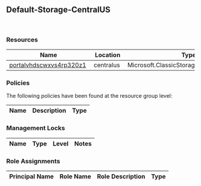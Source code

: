 
## Default-Storage-CentralUS 
 
### Resources


| Name | Location | Type |
| --- | --- | --- |
| [portalvhdscwxvs4rp320z1](portalvhdscwxvs4rp320z1-1499618508.md)  | centralus  | Microsoft.ClassicStorage/storageAccounts  |

### Policies
The following policies have been found at the resource group level: 

| Name | Description | Type |
| --- | --- | --- |

### Management Locks


| Name | Type | Level | Notes |
| --- | --- | --- | --- |

### Role Assignments


| Principal Name | Role Name | Role Description | Type |
| --- | --- | --- | --- |
